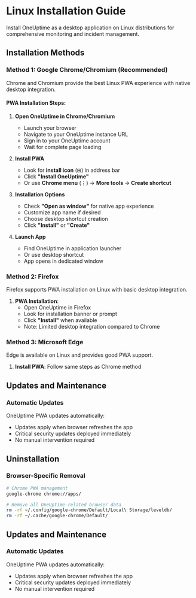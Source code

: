 # Linux Installation Guide

Install OneUptime as a desktop application on Linux distributions for comprehensive monitoring and incident management.

## Installation Methods

### Method 1: Google Chrome/Chromium (Recommended)

Chrome and Chromium provide the best Linux PWA experience with native desktop integration.

#### PWA Installation Steps:
1. **Open OneUptime in Chrome/Chromium**
   - Launch your browser
   - Navigate to your OneUptime instance URL
   - Sign in to your OneUptime account
   - Wait for complete page loading

2. **Install PWA**
   - Look for **install icon** (⊞) in address bar
   - Click **"Install OneUptime"**
   - Or use **Chrome menu** (⋮) → **More tools** → **Create shortcut**

3. **Installation Options**
   - Check **"Open as window"** for native app experience
   - Customize app name if desired
   - Choose desktop shortcut creation
   - Click **"Install"** or **"Create"**

4. **Launch App**
   - Find OneUptime in application launcher
   - Or use desktop shortcut
   - App opens in dedicated window

### Method 2: Firefox

Firefox supports PWA installation on Linux with basic desktop integration.

1. **PWA Installation**:
   - Open OneUptime in Firefox
   - Look for installation banner or prompt
   - Click **"Install"** when available
   - Note: Limited desktop integration compared to Chrome

### Method 3: Microsoft Edge

Edge is available on Linux and provides good PWA support.

1. **Install PWA**: Follow same steps as Chrome method




## Updates and Maintenance

### Automatic Updates
OneUptime PWA updates automatically:
- Updates apply when browser refreshes the app
- Critical security updates deployed immediately
- No manual intervention required


## Uninstallation


### Browser-Specific Removal
```bash
# Chrome PWA management
google-chrome chrome://apps/

# Remove all OneUptime-related browser data
rm -rf ~/.config/google-chrome/Default/Local\ Storage/leveldb/
rm -rf ~/.cache/google-chrome/Default/
```

## Updates and Maintenance

### Automatic Updates
OneUptime PWA updates automatically:
- Updates apply when browser refreshes the app
- Critical security updates deployed immediately
- No manual intervention required

